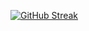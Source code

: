 [![GitHub Streak](https://github-readme-streak-stats.herokuapp.com?user=ROCKHOSSAIN)](https://git.io/streak-stats)
